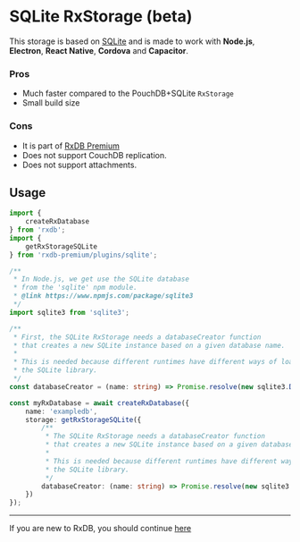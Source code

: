 # SQLite RxStorage (beta)

This storage is based on [SQLite](https://www.sqlite.org/index.html) and is made to work with **Node.js**, **Electron**, **React Native**, **Cordova** and **Capacitor**.


### Pros

- Much faster compared to the PouchDB+SQLite `RxStorage`
- Small build size

### Cons

- It is part of [RxDB Premium](./premium.md)
- Does not support CouchDB replication.
- Does not support attachments.


## Usage

```ts
import {
    createRxDatabase
} from 'rxdb';
import {
    getRxStorageSQLite
} from 'rxdb-premium/plugins/sqlite';

/**
 * In Node.js, we get use the SQLite database
 * from the 'sqlite' npm module.
 * @link https://www.npmjs.com/package/sqlite3
 */
import sqlite3 from 'sqlite3';

/**
 * First, the SQLite RxStorage needs a databaseCreator function
 * that creates a new SQLite instance based on a given database name.
 * 
 * This is needed because different runtimes have different ways of loading
 * the SQLite library.
 */
const databaseCreator = (name: string) => Promise.resolve(new sqlite3.Database(name));

const myRxDatabase = await createRxDatabase({
    name: 'exampledb',
    storage: getRxStorageSQLite({
        /**
         * The SQLite RxStorage needs a databaseCreator function
         * that creates a new SQLite instance based on a given database name.
         * 
         * This is needed because different runtimes have different ways of loading
         * the SQLite library.
         */
        databaseCreator: (name: string) => Promise.resolve(new sqlite3.Database(name))
    })
});
```


--------------------------------------------------------------------------------

If you are new to RxDB, you should continue [here](./rx-storage-worker.md)
